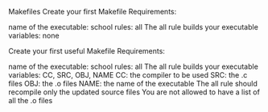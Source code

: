 Makefiles Create your first Makefile Requirements:

name of the executable: school rules: all The all rule builds your executable variables: none

Create your first useful Makefile Requirements:

name of the executable: school rules: all The all rule builds your executable variables: CC, SRC, OBJ, NAME CC: the compiler to be used SRC: the .c files OBJ: the .o files NAME: the name of the executable The all rule should recompile only the updated source files You are not allowed to have a list of all the .o files
